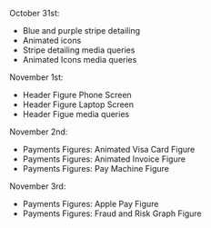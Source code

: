 October 31st:

- Blue and purple stripe detailing
- Animated icons
- Stripe detailing media queries
- Animated Icons media queries

November 1st:

- Header Figure Phone Screen
- Header Figure Laptop Screen
- Header Figue media queries

November 2nd:

- Payments Figures: Animated Visa Card Figure
- Payments Figures: Animated Invoice Figure
- Payments Figures: Pay Machine Figure

November 3rd:

- Payments Figures: Apple Pay Figure
- Payments Figures: Fraud and Risk Graph Figure
